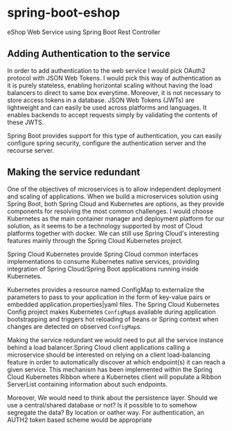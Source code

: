 # spring-boot-eshop
eShop Web Service using Spring Boot Rest Controller

Adding Authentication to the service
-------------------------------------

In order to add authentication to the web service I would pick OAuth2 protocol with JSON Web Tokens.
I would pick this way of authentication as it is purely stateless, enabling horizontal scaling without having the load balancers to direct to same box everytime.
Moreover, it is not necessary to store access tokens in a database. JSON Web Tokens (JWTs) are lightweight and can easily be used across platforms and languages.
It enables backends to accept requests simply by validating the contents of these JWTS.

Spring Boot provides support for this type of authentication, you can easily configure spring security, configure the authentication server and the recourse server.

Making the service redundant
----------------------------

One of the objectives of microservices is to allow independent deployment and scaling of applications. When we build a microservices solution using Spring Boot, 
both Spring Cloud and Kubernetes are options, as they provide components for resolving the most common challenges. 
I would choose Kubernetes as the main container manager and deployment platform for our solution, as it seems to be a technology supported by most of Cloud platforms together with docker.
We can still use Spring Cloud's interesting features mainly through the Spring Cloud Kubernetes project.

Spring Cloud Kubernetes provide Spring Cloud common interfaces implementations to consume Kubernetes native services, providing integration of Spring Cloud/Spring Boot applications running 
inside Kubernetes.

Kubernetes provides a resource named ConfigMap to externalize the parameters to pass to your application in the form of key-value pairs or embedded application.properties|yaml files. 
The Spring Cloud Kubernetes Config project makes Kubernetes `ConfigMap`s available during application bootstrapping and triggers hot reloading of beans or Spring context when changes 
are detected on observed `ConfigMap`s.

Making the service redundant we would need to put all the service instance behind a load balancer.Spring Cloud client applications calling a microservice should be interested on relying on a 
client load-balancing feature in order to automatically discover at which endpoint(s) it can reach a given service. This mechanism has been implemented within the Spring Cloud Kubernetes Ribbon
where a Kubernetes  client will populate a Ribbon ServerList  containing information about such endpoints.

Moreover, We would need to think about the persistence layer. Should we use a central/shared database or not? Is it possible to to somehow segregate  the data? By location or oather way.
For authentication, an AUTH2 token based scheme would be appropriate